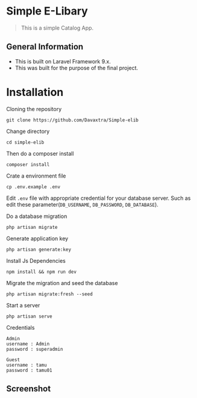 # Simple E-Libary
> This is a simple Catalog App.

## General Information
- This is built on Laravel Framework 9.x.
- This was built for the purpose of the final project.

# Installation
Cloning the repository

```
git clone https://github.com/Davaxtra/Simple-elib
```

Change directory

```
cd simple-elib
```

Then do a composer install

```
composer install
```

Crate a environment file

```
cp .env.example .env
```

Edit `.env` file with appropriate credential for your database server. Such as edit these parameter(`DB_USERNAME`, `DB_PASSWORD`, `DB_DATABASE`).


Do a database migration

```
php artisan migrate
```

Generate application key

```
php artisan generate:key
```

Install Js Dependencies

```
npm install && npm run dev
```

Migrate the migration and seed the database

```
php artisan migrate:fresh --seed
```

Start a server

```
php artisan serve
```

Credentials
```
Admin
username : Admin
password : superadmin

Guest
username : tamu
password : tamu01
```

## Screenshot